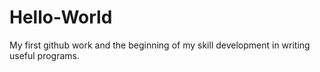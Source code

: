 # Hello-World
My first github work and the beginning of my skill development in writing useful programs.
